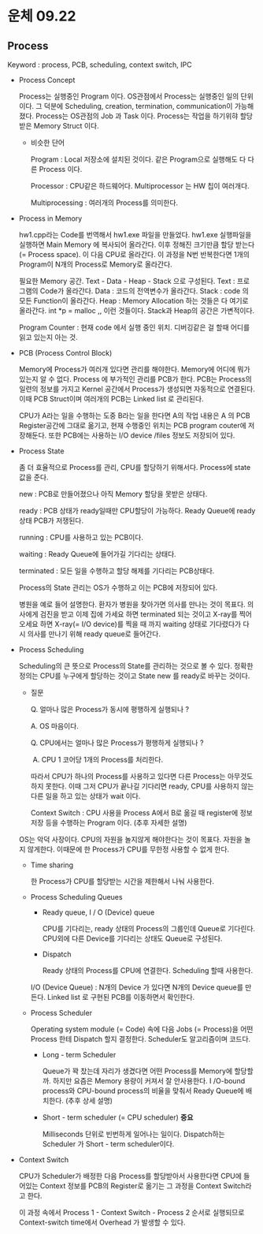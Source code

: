 # 운체 09.22

## Process

Keyword : process, PCB, scheduling, context switch, IPC 

- Process Concept

  Process는 실행중인 Program 이다.  OS관점에서 Process는 실행중인 일의 단위이다. 그 덕분에 Scheduling, creation, termination, communication이 가능해졌다. Process는 OS관점의 Job 과 Task 이다. Process는 작업을 하기위햐 할당받은 Memory Struct 이다. 

  - 비슷한 단어 

    Program : Local 저장소에 설치된 것이다. 같은 Program으로 실행해도 다 다른 Process 이다.

    Processor : CPU같은 하드웨어다. Multiprocessor 는 HW 칩이 여러개다. 

    Multiprocessing : 여러개의 Process를 의미한다. 

  

- Process in Memory

    hw1.cpp라는 Code를 번역해서 hw1.exe 파일을 만들었다. hw1.exe 실행파일을 실행하면 Main Memory 에 복사되어 올라간다. 이후 정해진 크기만큼 할당 받는다(= Process space). 이 다음 CPU로 올라간다. 이 과정을 N번 반복한다면 1개의 Program이 N개의 Process로 Memory로 올라간다.

    필요한 Memory 공간. Text - Data - Heap - Stack 으로 구성된다. Text : 프로그램의 Code가 올라간다. Data : 코드의 전역변수가 올라간다. Stack : code 의 모든 Function이 올라간다.  Heap : Memory Allocation 하는 것들은 다 여기로 올라간다. int *p = malloc ,, 이런 것들이다. Stack과 Heap의 공간은 가변적이다.  

    Program Counter :  현재 code 에서 실행 중인 위치. 디버깅같은 걸 할때 어디를 읽고 있는지 아는 것. 

    

- PCB (Process Control Block)

  Memory에 Process가 여러개 있다면 관리를 해야한다. Memory에 어디에 뭐가 있는지 알 수 없다. Process 에 부가적인 관리를 PCB가 한다. PCB는 Process의 일련의 정보를 가지고 Kernel 공간에서 Process가 생성되면 자동적으로 연결된다. 이때 PCB Struct이며 여러개의 PCB는 Linked list 로 관리된다. 

  CPU가 A라는 일을 수행하는 도중 B라는 일을 한다면 A의 작업 내용은 A 의 PCB Register공간에 그대로 옮기고, 현재 수행중인 위치는 PCB program couter에 저장해둔다. 또한 PCB에는 사용하는 I/O device /files 정보도 저장되어 있다. 

  

- Process State 

    좀 더 효율적으로 Process를 관리, CPU를 할당하기 위해서다.  Process에 state 값을 준다. 

    new : PCB로 만들어졌으나 아직 Memory 할당을 못받은 상태다.

    ready : PCB 상태가 ready일때만 CPU할당이 가능하다. Ready Queue에 ready 상태 PCB가 저쟁된다. 

    running : CPU를 사용하고 있는 PCB이다.

    waiting : Ready Queue에 들어가길 기다리는 상태다.

    terminated : 모든 일을 수행하고 할당 해제를 기다리는 PCB상태다. 

    Process의 State 관리는 OS가 수행하고 이는 PCB에 저장되어 있다. 

    병원을 예로 들어 설명한다. 환자가 병원을 찾아가면 의사를 만나는 것이 목표다. 의사에게 검진을 받고 이제 집에 가세요 하면 terminated 되는 것이고 X-ray를 찍어 오세요 하면 X-ray(= I/O device)를 찍을 때 까지 waiting 상태로 기다렸다가 다시 의사를 만나기 위해 ready queue로 들어간다. 

    

- Process Scheduling 

  Scheduling의 큰 뜻으로 Process의 State를 관리하는 것으로 볼 수 있다.  정확한 정의는 CPU를 누구에게 할당하는 것이고 State new 를 ready로 바꾸는 것이다. 

  - 질문

    Q. 얼마나 많은 Process가 동시에 평행하게 실행되나 ?

       A. OS 마음이다.

    Q. CPU에서는 얼마나 많은 Process가 평행하게 실행되나 ?

    ​    A. CPU 1 코어당 1개의 Process를 처리한다.

    따라서 CPU가 하나의 Process를 사용하고 있다면 다른 Process는 아무것도 하지 못한다. 이때 그저 CPU가 끝나길 기다리면 ready, CPU를 사용하지 않는 다른 일을 하고 있는 상태가 wait 이다. 

    Context Switch : CPU 사용을 Process A에서 B로 옮길 때 register에 정보 저장 등을 수행하는 Program 이다. (추후 자세한 설명)

  OS는 악덕 사장이다. CPU의 자원을 놀지않게 해야한다는 것이 목표다. 자원을 놀지 않게한다. 이때문에 한 Process가 CPU를 무한정 사용할 수 없게 한다. 

  - Time sharing

    한 Process가 CPU를 할당받는 시간을 제한해서 나눠 사용한다. 

  - Process Scheduling Queues

    - Ready queue, I / O (Device) queue 

      CPU를 기다리는, ready 상태의 Process의 그룹인데 Queue로 기다린다. CPU외에 다른 Device를 기다리는 상태도 Queue로 구성된다. 

    - Dispatch

      Ready 상태의 Process를 CPU에 연결한다. Scheduling 할때 사용한다. 

    I/O (Device Queue) : N개의 Device 가 있다면 N개의 Device queue를 만든다. Linked list 로 구현된 PCB를 이동하면서 확인한다. 

  - Process Scheduler 

    Operating system module (= Code) 속에 다음 Jobs (= Process)을 어떤 Process 한테 Dispatch 할지 결정한다. Scheduler도 알고리즘이며 코드다. 

    - Long - term Scheduler 

      Queue가 꽉 찼는데 자리가 생겼다면 어떤 Process를 Memory에 할당할까. 하지만 요즘은 Memory 용량이 커져서 잘 안사용한다. I /O-bound process와 CPU-bound process의 비율을 맞춰서 Ready Queue에 배치한다. (추후 상세 설명) 

    - Short - term scheduler (= CPU scheduler) **중요**

      Milliseconds 단위로 빈번하게 일어나는 일이다.  Dispatch하는 Scheduler 가 Short - term scheduler이다. 

      

- Context Switch

  CPU가 Scheduler가 배정한 다음 Process를 할당받아서 사용한다면 CPU에 들어있는 Context 정보를 PCB의 Register로 옮기는 그 과정을 Context Switch라고 한다. 

  이 과정 속에서 Process 1 - Context Switch - Process 2 순서로 실행되므로 Context-switch time에서 Overhead 가 발생할 수 있다. 

  

